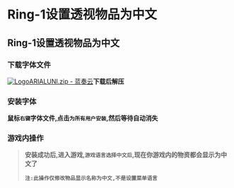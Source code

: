 # Ring-1设置透视物品为中文

## Ring-1设置透视物品为中文

### 下载字体文件 <a href="#xia-zai-zi-ti-wen-jian" id="xia-zai-zi-ti-wen-jian"></a>

[![Logo](https://assets.woozooo.com/assets/favicon.ico)ARIALUNI.zip - 蓝奏云](https://hzmod.lanzoub.com/iO7kz0oeqtgf)**下载后解压**

### 安装字体 <a href="#an-zhuang-zi-ti" id="an-zhuang-zi-ti"></a>

**鼠标`右键`字体文件,点击`为所有用户安装`,然后等待自动消失**

### **游戏内操作** <a href="#you-xi-nei-cao-zuo" id="you-xi-nei-cao-zuo"></a>

> **安装成功后,进入游戏,`游戏语言选择中文后`,现在你游戏内的物资都会显示为中文了**
>
> **`注:此操作仅修改物品显示名称为中文,不是设置菜单语言`**
